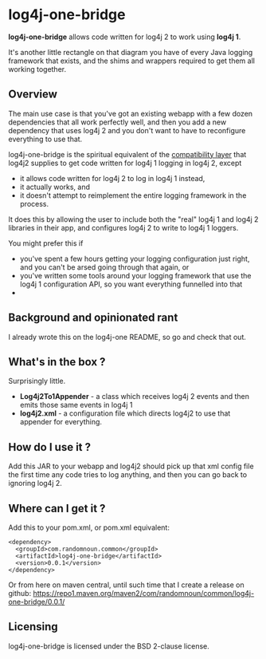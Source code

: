 
# log4j-one-bridge

**log4j-one-bridge** allows code written for log4j 2 to work using **log4j 1**.

It's another little rectangle on that diagram you have of every Java logging framework that exists, and the shims and wrappers required to get them all working together.

## Overview

The main use case is that you've got an existing webapp with a few dozen dependencies that all work perfectly well, and then you add a new dependency that uses log4j 2 and you don't want to have to reconfigure everything to use that.

log4j-one-bridge is the spiritual equivalent of the [compatibility layer](https://logging.apache.org/log4j/2.x/manual/compatibility.html) that log4j2 supplies to get code written for log4j 1 logging in log4j 2, except 
* it allows code written for log4j 2 to log in log4j 1 instead,
* it actually works, and 
* it doesn't attempt to reimplement the entire logging framework in the process.

It does this by allowing the user to include both the "real" log4j 1 and log4j 2 libraries in their app, and configures log4j 2 to write to log4j 1 loggers.

You might prefer this if 
* you've spent a few hours getting your logging configuration just right, and you can't be arsed going through that again, or 
* you've written some tools around your logging framework that use the log4j 1 configuration API, so you want everything funnelled into that
* 

## Background and opinionated rant

I already wrote this on the log4j-one README, so go and check that out. 


## What's in the box ?

Surprisingly little.

* **Log4j2To1Appender** - a class which receives log4j 2 events and then emits those same events in log4j 1
* **log4j2.xml** - a configuration file which directs log4j2 to use that appender for everything. 


## How do I use it ? 

Add this JAR to your webapp and log4j2 should pick up that xml config file the first time any code tries to log anything, and then you can go back to ignoring log4j 2.


## Where can I get it ? 

Add this to your pom.xml, or pom.xml equivalent:
```
<dependency>
  <groupId>com.randomnoun.common</groupId>
  <artifactId>log4j-one-bridge</artifactId>
  <version>0.0.1</version>
</dependency>
```
Or from here on maven central, until such time that I create a release on github:  https://repo1.maven.org/maven2/com/randomnoun/common/log4j-one-bridge/0.0.1/

## Licensing

log4j-one-bridge is licensed under the BSD 2-clause license.
